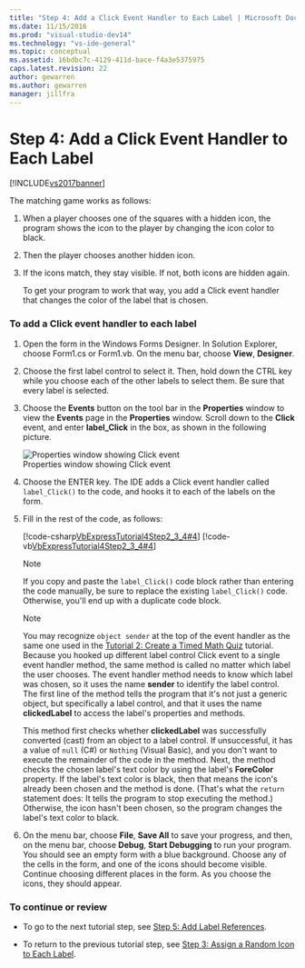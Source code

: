 ```yaml
---
title: "Step 4: Add a Click Event Handler to Each Label | Microsoft Docs"
ms.date: 11/15/2016
ms.prod: "visual-studio-dev14"
ms.technology: "vs-ide-general"
ms.topic: conceptual
ms.assetid: 16bdbc7c-4129-411d-bace-f4a3e5375975
caps.latest.revision: 22
author: gewarren
ms.author: gewarren
manager: jillfra
---
```

# Step 4: Add a Click Event Handler to Each Label
[!INCLUDE[vs2017banner](../includes/vs2017banner.md)]

The matching game works as follows:  
  
1. When a player chooses one of the squares with a hidden icon, the program shows the icon to the player by changing the icon color to black.  
  
2. Then the player chooses another hidden icon.  
  
3. If the icons match, they stay visible. If not, both icons are hidden again.  
  
   To get your program to work that way, you add a Click event handler that changes the color of the label that is chosen.  
  
### To add a Click event handler to each label  
  
1. Open the form in the Windows Forms Designer. In Solution Explorer, choose Form1.cs or Form1.vb. On the menu bar, choose **View**, **Designer**.  
  
2. Choose the first label control to select it. Then, hold down the CTRL key while you choose each of the other labels to select them. Be sure that every label is selected.  
  
3. Choose the **Events** button on the tool bar in the **Properties** window to view the **Events** page in the **Properties** window. Scroll down to the **Click** event, and enter **label_Click** in the box, as shown in the following picture.  
  
     ![Properties window showing Click event](../ide/media/express-labelclick.png "Express_labelClick")  
Properties window showing Click event  
  
4. Choose the ENTER key. The IDE adds a Click event handler called `label_Click()` to the code, and hooks it to each of the labels on the form.  
  
5. Fill in the rest of the code, as follows:  
  
     [!code-csharp[VbExpressTutorial4Step2_3_4#4](../snippets/csharp/VS_Snippets_VBCSharp/vbexpresstutorial4step2_3_4/cs/form1.cs#4)]
     [!code-vb[VbExpressTutorial4Step2_3_4#4](../snippets/visualbasic/VS_Snippets_VBCSharp/vbexpresstutorial4step2_3_4/vb/form1.vb#4)]  
  
    > [!NOTE]
    > If you copy and paste the `label_Click()` code block rather than entering the code manually, be sure to replace the existing `label_Click()` code. Otherwise, you'll end up with a duplicate code block.  
  
    > [!NOTE]
    > You may recognize `object sender` at the top of the event handler as the same one used in the [Tutorial 2: Create a Timed Math Quiz](../ide/tutorial-2-create-a-timed-math-quiz.md) tutorial. Because you hooked up different label control Click event to a single event handler method, the same method is called no matter which label the user chooses. The event handler method needs to know which label was chosen, so it uses the name **sender** to identify the label control. The first line of the method tells the program that it's not just a generic object, but specifically a label control, and that it uses the name **clickedLabel** to access the label's properties and methods.  
  
     This method first checks whether **clickedLabel** was successfully converted (cast) from an object to a label control. If unsuccessful, it has a value of `null` (C#) or `Nothing` (Visual Basic), and you don't want to execute the remainder of the code in the method. Next, the method checks the chosen label's text color by using the label's **ForeColor** property. If the label's text color is black, then that means the icon's already been chosen and the method is done. (That's what the `return` statement does: It tells the program to stop executing the method.) Otherwise, the icon hasn't been chosen, so the program changes the label's text color to black.  
  
6. On the menu bar, choose **File**, **Save All** to save your progress, and then, on the menu bar, choose **Debug**, **Start Debugging** to run your program. You should see an empty form with a blue background. Choose any of the cells in the form, and one of the icons should become visible. Continue choosing different places in the form. As you choose the icons, they should appear.  
  
### To continue or review  
  
- To go to the next tutorial step, see [Step 5: Add Label References](../ide/step-5-add-label-references.md).  
  
- To return to the previous tutorial step, see [Step 3: Assign a Random Icon to Each Label](../ide/step-3-assign-a-random-icon-to-each-label.md).

